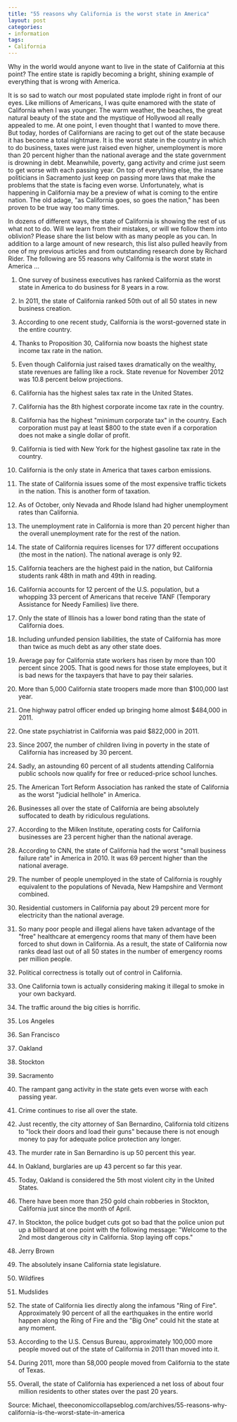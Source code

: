 ```yaml
---
title: "55 reasons why California is the worst state in America"
layout: post
categories:
- information
tags:
- California
---
```


Why in the world would anyone want to live in the state of California at this point? The entire state is rapidly becoming a bright, shining example of everything that is wrong with America.

It is so sad to watch our most populated state implode right in front of our eyes. Like millions of Americans, I was quite enamored with the state of California when I was younger. The warm weather, the beaches, the great natural beauty of the state and the mystique of Hollywood all really appealed to me. At one point, I even thought that I wanted to move there. But today, hordes of Californians are racing to get out of the state because it has become a total nightmare. It is the worst state in the country in which to do business, taxes were just raised even higher, unemployment is more than 20 percent higher than the national average and the state government is drowning in debt. Meanwhile, poverty, gang activity and crime just seem to get worse with each passing year. On top of everything else, the insane politicians in Sacramento just keep on passing more laws that make the problems that the state is facing even worse. Unfortunately, what is happening in California may be a preview of what is coming to the entire nation. The old adage, "as California goes, so goes the nation," has been proven to be true way too many times.

In dozens of different ways, the state of California is showing the rest of us what not to do. Will we learn from their mistakes, or will we follow them into oblivion? Please share the list below with as many people as you can. In addition to a large amount of new research, this list also pulled heavily from one of my previous articles and from outstanding research done by Richard Rider. The following are 55 reasons why California is the worst state in America ...

1. One survey of business executives has ranked California as the worst state in America to do business for 8 years in a row.

2. In 2011, the state of California ranked 50th out of all 50 states in new business creation.

3. According to one recent study, California is the worst-governed state in the entire country.

4. Thanks to Proposition 30, California now boasts the highest state income tax rate in the nation.

5. Even though California just raised taxes dramatically on the wealthy, state revenues are falling like a rock. State revenue for November 2012 was 10.8 percent below projections.

6. California has the highest sales tax rate in the United States.

7. California has the 8th highest corporate income tax rate in the country.

8. California has the highest "minimum corporate tax" in the country. Each corporation must pay at least $800 to the state even if a corporation does not make a single dollar of profit.

9. California is tied with New York for the highest gasoline tax rate in the country.

10. California is the only state in America that taxes carbon emissions.

11. The state of California issues some of the most expensive traffic tickets in the nation. This is another form of taxation.

12. As of October, only Nevada and Rhode Island had higher unemployment rates than California.

13. The unemployment rate in California is more than 20 percent higher than the overall unemployment rate for the rest of the nation.

14. The state of California requires licenses for 177 different occupations (the most in the nation). The national average is only 92.

15. California teachers are the highest paid in the nation, but California students rank 48th in math and 49th in reading.

16. California accounts for 12 percent of the U.S. population, but a whopping 33 percent of Americans that receive TANF (Temporary Assistance for Needy Families) live there.

17. Only the state of Illinois has a lower bond rating than the state of California does.

18. Including unfunded pension liabilities, the state of California has more than twice as much debt as any other state does.

19. Average pay for California state workers has risen by more than 100 percent since 2005. That is good news for those state employees, but it is bad news for the taxpayers that have to pay their salaries.

20. More than 5,000 California state troopers made more than $100,000 last year.

21. One highway patrol officer ended up bringing home almost $484,000 in 2011.

22. One state psychiatrist in California was paid $822,000 in 2011.

23. Since 2007, the number of children living in poverty in the state of California has increased by 30 percent.

24. Sadly, an astounding 60 percent of all students attending California public schools now qualify for free or reduced-price school lunches.

25. The American Tort Reform Association has ranked the state of California as the worst "judicial hellhole" in America.

26. Businesses all over the state of California are being absolutely suffocated to death by ridiculous regulations.

27. According to the Milken Institute, operating costs for California businesses are 23 percent higher than the national average.

28. According to CNN, the state of California had the worst "small business failure rate" in America in 2010. It was 69 percent higher than the national average.

29. The number of people unemployed in the state of California is roughly equivalent to the populations of Nevada, New Hampshire and Vermont combined.

30. Residential customers in California pay about 29 percent more for electricity than the national average.

31. So many poor people and illegal aliens have taken advantage of the "free" healthcare at emergency rooms that many of them have been forced to shut down in California. As a result, the state of California now ranks dead last out of all 50 states in the number of emergency rooms per million people.

32. Political correctness is totally out of control in California.

33. One California town is actually considering making it illegal to smoke in your own backyard.

34. The traffic around the big cities is horrific.

35. Los Angeles

36. San Francisco

37. Oakland

38. Stockton

39. Sacramento

40. The rampant gang activity in the state gets even worse with each passing year.

41. Crime continues to rise all over the state.

42. Just recently, the city attorney of San Bernardino, California told citizens to "lock their doors and load their guns" because there is not enough money to pay for adequate police protection any longer.

43. The murder rate in San Bernardino is up 50 percent this year.

44. In Oakland, burglaries are up 43 percent so far this year.

45. Today, Oakland is considered the 5th most violent city in the United States.

46. There have been more than 250 gold chain robberies in Stockton, California just since the month of April.

47. In Stockton, the police budget cuts got so bad that the police union put up a billboard at one point with the following message: "Welcome to the 2nd most dangerous city in California. Stop laying off cops."

48. Jerry Brown

49. The absolutely insane California state legislature.

50. Wildfires

51. Mudslides

52. The state of California lies directly along the infamous "Ring of Fire". Approximately 90 percent of all the earthquakes in the entire world happen along the Ring of Fire and the "Big One" could hit the state at any moment.

53. According to the U.S. Census Bureau, approximately 100,000 more people moved out of the state of California in 2011 than moved into it.

54. During 2011, more than 58,000 people moved from California to the state of Texas.

55. Overall, the state of California has experienced a net loss of about four million residents to other states over the past 20 years.

Source: Michael, theeconomiccollapseblog.com/archives/55-reasons-why-california-is-the-worst-state-in-america

